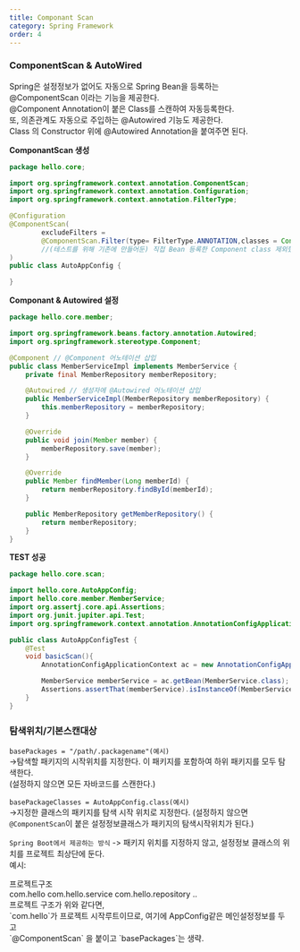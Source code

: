 ```yaml
---
title: Componant Scan
category: Spring Framework
order: 4
---
```


### ComponentScan & AutoWired

<div class="content-box">
Spring은 설정정보가 없어도 자동으로 Spring Bean을 등록하는<br>
<span class="emphasis">@ComponentScan</span> 이라는 기능을 제공한다.<br>
<span class="emphasis">@Component</span> Annotation이 붙은 Class를 스캔하여 자동등록한다.<br>
또, 의존관계도 자동으로 주입하는 <span class="emphasis">@Autowired</span> 기능도 제공한다.<br>
Class 의 Constructor 위에 <span class="emphasis">@Autowired</span> Annotation을 붙여주면 된다.
</div>

**ComponantScan 생성**
```java
package hello.core;

import org.springframework.context.annotation.ComponentScan;
import org.springframework.context.annotation.Configuration;
import org.springframework.context.annotation.FilterType;

@Configuration
@ComponentScan(
        excludeFilters =
        @ComponentScan.Filter(type= FilterType.ANNOTATION,classes = Configuration.class)
        //(테스트를 위해 기존에 만들어둔) 직접 Bean 등록한 Component class 제외했음.
)
public class AutoAppConfig {

}
```

**Componant & Autowired 설정**
```java
package hello.core.member;

import org.springframework.beans.factory.annotation.Autowired;
import org.springframework.stereotype.Component;

@Component // @Component 어노테이션 삽입
public class MemberServiceImpl implements MemberService {
    private final MemberRepository memberRepository;

    @Autowired // 생성자에 @Autowired 어노테이션 삽입
    public MemberServiceImpl(MemberRepository memberRepository) {
        this.memberRepository = memberRepository;
    }

    @Override
    public void join(Member member) {
        memberRepository.save(member);
    }

    @Override
    public Member findMember(Long memberId) {
        return memberRepository.findById(memberId);
    }

    public MemberRepository getMemberRepository() {
        return memberRepository;
    }
}
```

**TEST 성공**
```java
package hello.core.scan;

import hello.core.AutoAppConfig;
import hello.core.member.MemberService;
import org.assertj.core.api.Assertions;
import org.junit.jupiter.api.Test;
import org.springframework.context.annotation.AnnotationConfigApplicationContext;

public class AutoAppConfigTest {
    @Test
    void basicScan(){
        AnnotationConfigApplicationContext ac = new AnnotationConfigApplicationContext(AutoAppConfig.class);

        MemberService memberService = ac.getBean(MemberService.class);
        Assertions.assertThat(memberService).isInstanceOf(MemberService.class);
    }
}
```

### 탐색위치/기본스캔대상

`basePackages = "/path/.packagename"(예시)`<br>
->탐색할 패키지의 시작위치를 지정한다. 이 패키지를 포함하여 하위 패키지를 모두 탐색한다.<br>
(설정하지 않으면 모든 자바코드를 스캔한다.)

`basePackageClasses = AutoAppConfig.class(예시)`<br>
->지정한 클래스의 패키지를 탐색 시작 위치로 지정한다. 
(설정하지 않으면 `@ComponentScan`이 붙은 설정정보클래스가 패키지의 탐색시작위치가 된다.)

`Spring Boot에서 제공하는 방식` -> 패키지 위치를 지정하지 않고, 설정정보 클래스의 위치를 프로젝트 최상단에 둔다. <br>
예시:
<div class="content-box">
프로젝트구조
<div class="content-box">
com.hello
com.hello.service
com.hello.repository
..
</div>
프로젝트 구조가 위와 같다면,<br>
`com.hello`가 프로젝트 시작루트이므로, 여기에 AppConfig같은 메인설정정보를 두고<br>
`@ComponentScan` 을 붙이고 `basePackages`는 생략. 
</div>
